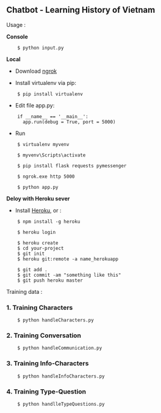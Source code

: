 ## Chatbot - Learning History of Vietnam

Usage :

**Console**

```
    $ python input.py
```
**Local**

- Download [ngrok](https://ngrok.com/download)

- Install virtualenv via pip:
```
    $ pip install virtualenv
```
- Edit file app.py:
```
    if __name__ == '__main__':
      app.run(debug = True, port = 5000)
```

- Run
```
    $ virtualenv myvenv
```
```
    $ myvenv\Scripts\activate
```
```
    $ pip install flask requests pymessenger
```
```
    $ ngrok.exe http 5000
```
```
    $ python app.py
```

**Deloy with Heroku sever**

- Install [Heroku](https://devcenter.heroku.com/articles/heroku-cli), or :
```
    $ npm install -g heroku
```
```
    $ heroku login
```
```
    $ heroku create
    $ cd your-project
    $ git init
    $ heroku git:remote -a name_herokuapp
```
```
    $ git add .
    $ git commit -am "something like this"
    $ git push heroku master
```



Training data :

### 1. Training Characters

```
    $ python handleCharacters.py
```

### 2. Training Conversation
```
    $ python handleCommunication.py
```
### 3. Training Info-Characters
```
    $ python handleInfoCharacters.py
```
### 4. Training Type-Question
```
    $ python handlleTypeQuestions.py
```
